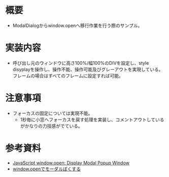 # 概要

* ModalDialogからwindow.openへ移行作業を行う際のサンプル。

# 実装内容

* 呼び出し元のウィンドウに高さ100%/幅100%のDIVを設定し、style disyplayを操作し、操作不能、操作可能及びグレーアウトを実現している。フレームの場合はすべてのフレームに設定すれば可能。

# 注意事項

* フォーカスの固定については実現不能。
    * 1秒毎に小窓へフォーカスを戻す処理を実装し、コメントアウトしているがかなりの力技感がでている。

# 参考資料

* [JavaScript window.open: Display Modal Popup Window](https://www.aspsnippets.com/Articles/JavaScript-windowopen-Display-Modal-Popup-Window.aspx)
* [window.openでモーダルぽくする](https://qiita.com/bassyaroo/items/6566d06e27fdd970dc01)
